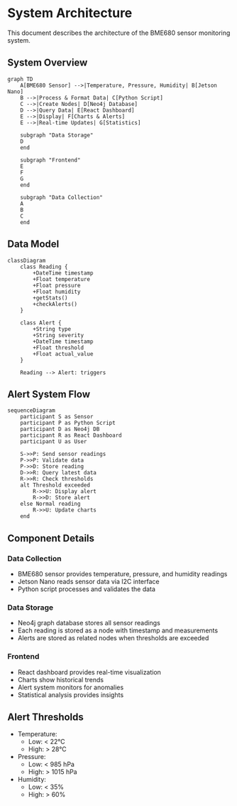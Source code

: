 # System Architecture

This document describes the architecture of the BME680 sensor monitoring system.

## System Overview

```mermaid
graph TD
    A[BME680 Sensor] -->|Temperature, Pressure, Humidity| B[Jetson Nano]
    B -->|Process & Format Data| C[Python Script]
    C -->|Create Nodes| D[Neo4j Database]
    D -->|Query Data| E[React Dashboard]
    E -->|Display| F[Charts & Alerts]
    E -->|Real-time Updates| G[Statistics]
    
    subgraph "Data Storage"
    D
    end
    
    subgraph "Frontend"
    E
    F
    G
    end
    
    subgraph "Data Collection"
    A
    B
    C
    end
```

## Data Model

```mermaid
classDiagram
    class Reading {
        +DateTime timestamp
        +Float temperature
        +Float pressure
        +Float humidity
        +getStats()
        +checkAlerts()
    }
    
    class Alert {
        +String type
        +String severity
        +DateTime timestamp
        +Float threshold
        +Float actual_value
    }
    
    Reading --> Alert: triggers
```

## Alert System Flow

```mermaid
sequenceDiagram
    participant S as Sensor
    participant P as Python Script
    participant D as Neo4j DB
    participant R as React Dashboard
    participant U as User

    S->>P: Send sensor readings
    P->>P: Validate data
    P->>D: Store reading
    D->>R: Query latest data
    R->>R: Check thresholds
    alt Threshold exceeded
        R->>U: Display alert
        R->>D: Store alert
    else Normal reading
        R->>U: Update charts
    end
```

## Component Details

### Data Collection
- BME680 sensor provides temperature, pressure, and humidity readings
- Jetson Nano reads sensor data via I2C interface
- Python script processes and validates the data

### Data Storage
- Neo4j graph database stores all sensor readings
- Each reading is stored as a node with timestamp and measurements
- Alerts are stored as related nodes when thresholds are exceeded

### Frontend
- React dashboard provides real-time visualization
- Charts show historical trends
- Alert system monitors for anomalies
- Statistical analysis provides insights

## Alert Thresholds

- Temperature:
  - Low: < 22°C
  - High: > 28°C
- Pressure:
  - Low: < 985 hPa
  - High: > 1015 hPa
- Humidity:
  - Low: < 35%
  - High: > 60%